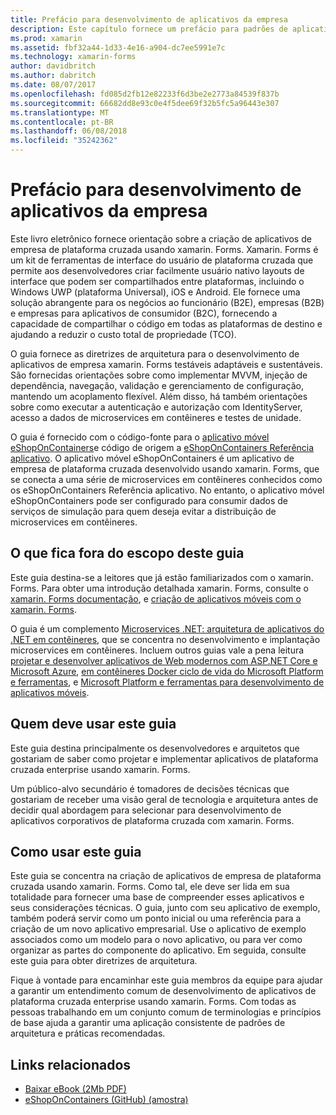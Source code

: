 ```yaml
---
title: Prefácio para desenvolvimento de aplicativos da empresa
description: Este capítulo fornece um prefácio para padrões de aplicativo da empresa usando o xamarin. Forms.
ms.prod: xamarin
ms.assetid: fbf32a44-1d33-4e16-a904-dc7ee5991e7c
ms.technology: xamarin-forms
author: davidbritch
ms.author: dabritch
ms.date: 08/07/2017
ms.openlocfilehash: fd085d2fb12e82233f6d3be2e2773a84539f837b
ms.sourcegitcommit: 66682dd8e93c0e4f5dee69f32b5fc5a96443e307
ms.translationtype: MT
ms.contentlocale: pt-BR
ms.lasthandoff: 06/08/2018
ms.locfileid: "35242362"
---
```

# <a name="preface-to-enterprise-app-development"></a>Prefácio para desenvolvimento de aplicativos da empresa

Este livro eletrônico fornece orientação sobre a criação de aplicativos de empresa de plataforma cruzada usando xamarin. Forms. Xamarin. Forms é um kit de ferramentas de interface do usuário de plataforma cruzada que permite aos desenvolvedores criar facilmente usuário nativo layouts de interface que podem ser compartilhados entre plataformas, incluindo o Windows UWP (plataforma Universal), iOS e Android. Ele fornece uma solução abrangente para os negócios ao funcionário (B2E), empresas (B2B) e empresas para aplicativos de consumidor (B2C), fornecendo a capacidade de compartilhar o código em todas as plataformas de destino e ajudando a reduzir o custo total de propriedade (TCO).

O guia fornece as diretrizes de arquitetura para o desenvolvimento de aplicativos de empresa xamarin. Forms testáveis adaptáveis e sustentáveis. São fornecidas orientações sobre como implementar MVVM, injeção de dependência, navegação, validação e gerenciamento de configuração, mantendo um acoplamento flexível. Além disso, há também orientações sobre como executar a autenticação e autorização com IdentityServer, acesso a dados de microservices em contêineres e testes de unidade.

O guia é fornecido com o código-fonte para o [aplicativo móvel eShopOnContainers](https://github.com/dotnet-architecture/eShopOnContainers/tree/master/src/Mobile)e código de origem a [eShopOnContainers Referência aplicativo](https://github.com/dotnet-architecture/eShopOnContainers). O aplicativo móvel eShopOnContainers é um aplicativo de empresa de plataforma cruzada desenvolvido usando xamarin. Forms, que se conecta a uma série de microservices em contêineres conhecidos como os eShopOnContainers Referência aplicativo. No entanto, o aplicativo móvel eShopOnContainers pode ser configurado para consumir dados de serviços de simulação para quem deseja evitar a distribuição de microservices em contêineres.

## <a name="whats-left-out-of-this-guides-scope"></a>O que fica fora do escopo deste guia

Este guia destina-se a leitores que já estão familiarizados com o xamarin. Forms. Para obter uma introdução detalhada xamarin. Forms, consulte o [xamarin. Forms documentação](~/xamarin-forms/index.yml), e [criação de aplicativos móveis com o xamarin. Forms](https://aka.ms/xamebook).

O guia é um complemento [Microservices .NET: arquitetura de aplicativos do .NET em contêineres](https://aka.ms/microservicesebook), que se concentra no desenvolvimento e implantação microservices em contêineres. Incluem outros guias vale a pena leitura [projetar e desenvolver aplicativos de Web modernos com ASP.NET Core e Microsoft Azure](http://aka.ms/WebAppEbook), [em contêineres Docker ciclo de vida do Microsoft Platform e ferramentas](http://aka.ms/dockerlifecycleebook), e [Microsoft Platform e ferramentas para desenvolvimento de aplicativos móveis](http://aka.ms/MobAppDev/StndPDF).

## <a name="who-should-use-this-guide"></a>Quem deve usar este guia

Este guia destina principalmente os desenvolvedores e arquitetos que gostariam de saber como projetar e implementar aplicativos de plataforma cruzada enterprise usando xamarin. Forms.

Um público-alvo secundário é tomadores de decisões técnicas que gostariam de receber uma visão geral de tecnologia e arquitetura antes de decidir qual abordagem para selecionar para desenvolvimento de aplicativos corporativos de plataforma cruzada com xamarin. Forms.

## <a name="how-to-use-this-guide"></a>Como usar este guia

Este guia se concentra na criação de aplicativos de empresa de plataforma cruzada usando xamarin. Forms. Como tal, ele deve ser lida em sua totalidade para fornecer uma base de compreender esses aplicativos e seus considerações técnicas. O guia, junto com seu aplicativo de exemplo, também poderá servir como um ponto inicial ou uma referência para a criação de um novo aplicativo empresarial. Use o aplicativo de exemplo associados como um modelo para o novo aplicativo, ou para ver como organizar as partes do componente do aplicativo. Em seguida, consulte este guia para obter diretrizes de arquitetura.

Fique à vontade para encaminhar este guia membros da equipe para ajudar a garantir um entendimento comum de desenvolvimento de aplicativos de plataforma cruzada enterprise usando xamarin. Forms. Com todas as pessoas trabalhando em um conjunto comum de terminologias e princípios de base ajuda a garantir uma aplicação consistente de padrões de arquitetura e práticas recomendadas.


## <a name="related-links"></a>Links relacionados

- [Baixar eBook (2Mb PDF)](https://aka.ms/xamarinpatternsebook)
- [eShopOnContainers (GitHub) (amostra)](https://github.com/dotnet-architecture/eShopOnContainers)
